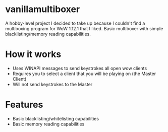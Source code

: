 # vanillamultiboxer
A hobby-level project I decided to take up because I couldn't find a multiboxing program for WoW 1.12.1 that I liked.
Basic multiboxer with simple blacklisting/memory reading capabilities.

# How it works
- Uses WINAPI messages to send keystrokes all open wow clients
- Requires you to select a client that you will be playing on (the Master Client)
- Will not send keystrokes to the Master

# Features
- Basic blacklisting/whitelisting capabilities
- Basic memory reading capabilities
